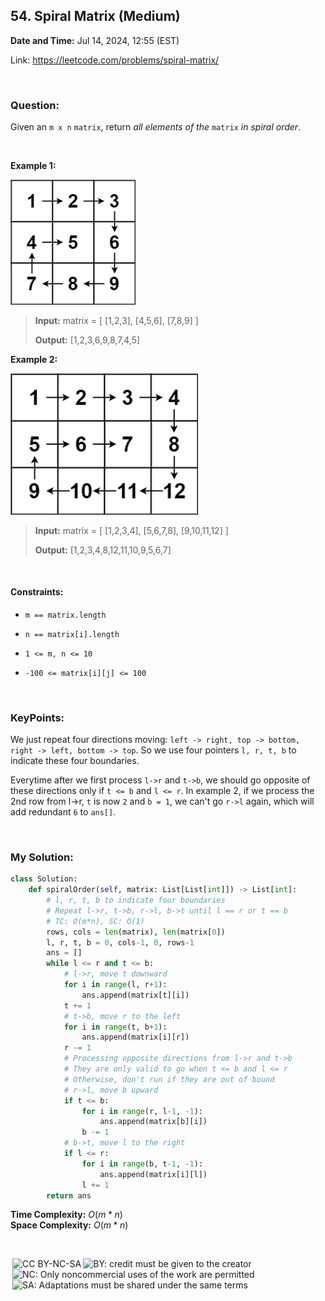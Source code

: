 ## 54. Spiral Matrix (Medium)
**Date and Time:** Jul 14, 2024, 12:55 (EST)

Link: https://leetcode.com/problems/spiral-matrix/

<br>

### Question:
Given an `m x n` `matrix`, return _all elements of the_ `matrix` _in spiral order_.

<br>

**Example 1:**

<img src="../images/spiral1.jpg" width=200>

> **Input:** matrix = [ [1,2,3], [4,5,6], [7,8,9] ]
> 
> **Output:** [1,2,3,6,9,8,7,4,5]

**Example 2:**

<img src="../images/spiral.jpg" width=300>

> **Input:** matrix = [ [1,2,3,4], [5,6,7,8], [9,10,11,12] ]
> 
> **Output:** [1,2,3,4,8,12,11,10,9,5,6,7]

<br>

#### Constraints:
* `m == matrix.length`

* `n == matrix[i].length`

* `1 <= m, n <= 10`

* `-100 <= matrix[i][j] <= 100`

<br>

### KeyPoints: 
We just repeat four directions moving: `left -> right, top -> bottom, right -> left, bottom -> top`. So we use four pointers `l, r, t, b` to indicate these four boundaries. 

Everytime after we first process `l->r` and `t->b`, we should go opposite of these directions only if `t <= b` and `l <= r`. In example 2, if we process the 2nd row from l->r, `t` is now `2` and `b = 1`, we can't go `r->l` again, which will add redundant `6` to `ans[]`.

<br>

### My Solution:
```python
class Solution:
    def spiralOrder(self, matrix: List[List[int]]) -> List[int]:
        # l, r, t, b to indicate four boundaries
        # Repeat l->r, t->b, r->l, b->t until l == r or t == b
        # TC: O(m*n), SC: O(1)
        rows, cols = len(matrix), len(matrix[0])
        l, r, t, b = 0, cols-1, 0, rows-1
        ans = []
        while l <= r and t <= b:
            # l->r, move t downward
            for i in range(l, r+1):
                ans.append(matrix[t][i])
            t += 1
            # t->b, move r to the left
            for i in range(t, b+1):
                ans.append(matrix[i][r])
            r -= 1
            # Processing opposite directions from l->r and t->b
            # They are only valid to go when t <= b and l <= r
            # Otherwise, don't run if they are out of bound
            # r->l, move b upward
            if t <= b:
                for i in range(r, l-1, -1):
                    ans.append(matrix[b][i])
                b -= 1
            # b->t, move l to the right
            if l <= r:
                for i in range(b, t-1, -1):
                    ans.append(matrix[i][l])
                l += 1
        return ans
```
**Time Complexity:** $O(m * n)$ <br>
**Space Complexity:** $O(m * n)$

<br>

<img style="height:22px!important;margin-left:3px;vertical-align:text-bottom;" src="https://mirrors.creativecommons.org/presskit/icons/cc.svg?ref=chooser-v1" alt="CC BY-NC-SA" title="CC BY-NC-SA"><img style="height:22px!important;margin-left:3px;vertical-align:text-bottom;" src="https://mirrors.creativecommons.org/presskit/icons/by.svg?ref=chooser-v1" alt="BY: credit must be given to the creator" title="BY: credit must be given to the creator"><img style="height:22px!important;margin-left:3px;vertical-align:text-bottom;" src="https://mirrors.creativecommons.org/presskit/icons/nc.svg?ref=chooser-v1" alt="NC: Only noncommercial uses of the work are permitted" title="NC: Only noncommercial uses of the work are permitted"><img style="height:22px!important;margin-left:3px;vertical-align:text-bottom;" src="https://mirrors.creativecommons.org/presskit/icons/sa.svg?ref=chooser-v1" alt="SA: Adaptations must be shared under the same terms" title="SA: Adaptations must be shared under the same terms">